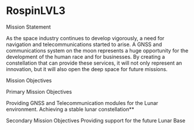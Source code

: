 # RospinLVL3

Mission Statement

  As the space industry continues to develop vigorously, a need for navigation
and telecommunications started to arise. A GNSS and communications system on the moon
represents a huge opportunity for the development of the human race and for businesses. By
creating a constellation that can provide these services, it will not only represent an
innovation, but it will also open the deep space for future missions.

Mission Objectives

Primary Mission Objectives

  Providing GNSS and Telecommunication modules for the Lunar environment.
  Achieving a stable lunar constellation**

Secondary Mission Objectives
  Providing support for the future Lunar Base
